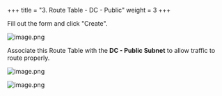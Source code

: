 +++
title = "3. Route Table - DC - Public"
weight = 3
+++


Fill out the form and click "Create".


![image.png](/images/004-iv-setup-vpc-dc-resources/16-217682-image.png)


Associate this Route Table with the **DC - Public Subnet** to allow traffic to route properly.


![image.png](/images/004-iv-setup-vpc-dc-resources/16-442426-image.png)


![image.png](/images/004-iv-setup-vpc-dc-resources/16-773973-image.png)


